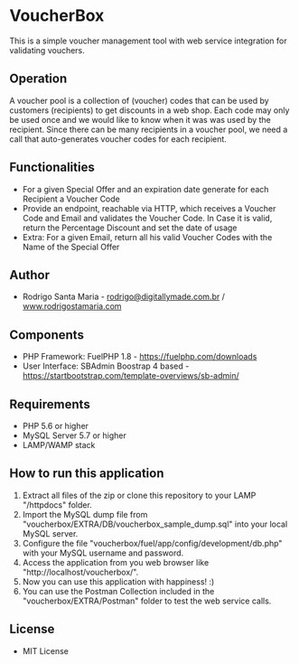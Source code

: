# VoucherBox
This is a simple voucher management tool with web service integration for validating vouchers.

## Operation
A voucher pool is a collection of (voucher) codes that can be used by customers (recipients) to get discounts in a web shop.
Each code may only be used once and we would like to know when it was was used by the recipient.
Since there can be many recipients in a voucher pool, we need a call that auto-generates voucher codes for each recipient.

## Functionalities
- For a given Special Offer and an expiration date generate for each Recipient a Voucher Code
- Provide an endpoint, reachable via HTTP, which receives a Voucher Code and Email and validates the Voucher Code. In Case it is valid, return the Percentage Discount and set the date of usage
- Extra: For a given Email, return all his valid Voucher Codes with the Name of the Special Offer

## Author
* Rodrigo Santa Maria - rodrigo@digitallymade.com.br / www.rodrigostamaria.com

## Components
* PHP Framework: FuelPHP 1.8 - https://fuelphp.com/downloads
* User Interface: SBAdmin Boostrap 4 based - https://startbootstrap.com/template-overviews/sb-admin/

## Requirements
* PHP 5.6 or higher
* MySQL Server 5.7 or higher
* LAMP/WAMP stack

## How to run this application
1. Extract all files of the zip or clone this repository to your LAMP "/httpdocs" folder.
2. Import the MySQL dump file from "voucherbox/EXTRA/DB/voucherbox_sample_dump.sql" into your local MySQL server.
3. Configure the file "voucherbox/fuel/app/config/development/db.php" with your MySQL username and password.
4. Access the application from you web browser like "http://localhost/voucherbox/".
5. Now you can use this application with happiness! :)
6. You can use the Postman Collection included in the "voucherbox/EXTRA/Postman" folder to test the web service calls.

## License
* MIT License
